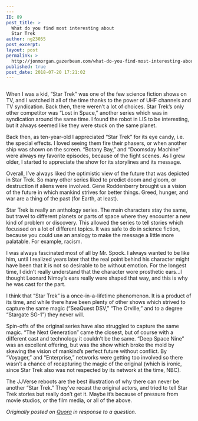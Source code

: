 ```yaml
---
---
ID: 89
post_title: >
  What do you find most interesting about
  Star Trek
author: ng23055
post_excerpt:
layout: post
permalink: >
  http://jonmorgan.gazerbeam.com/what-do-you-find-most-interesting-about-star-trek
published: true
post_date: 2018-07-20 17:21:02
---
```

<!-- wp:image {"id":91} -->
<figure class="wp-block-image"><img src="http://jonmorgan.gazerbeam.com/wp-content/uploads/2018/07/space-scene.png" alt="" class="wp-image-91" /></figure>
<!-- /wp:image -->

<p>When I was a kid, “Star Trek” was one of the few science fiction shows on TV, and I watched it all of the time thanks to the power of UHF channels and TV syndication. Back then, there weren’t a lot of choices. Star Trek’s only other competitor was “Lost in Space,” another series which was in syndication around the same time. I found the robot in LIS to be interesting, but it always seemed like they were stuck on the same planet.</p>
<p>Back then, as ten-year-old I appreciated “Star Trek” for its eye candy, i.e. the special effects. I loved seeing them fire their phasers, or when another ship was shown on the screen. “Botany Bay,” and “Doomsday Machine” were always my favorite episodes, because of the fight scenes. As I grew older, I started to appreciate the show for its storylines and its message.</p>
<p>Overall, I’ve always liked the optimistic view of the future that was depicted in Star Trek. So many other series liked to predict doom and gloom, or destruction if aliens were involved. Gene Roddenberry brought us a vision of the future in which mankind strives for better things. Greed, hunger, and war are a thing of the past (for Earth, at least).</p>
<p>Star Trek is really an anthology series. The main characters stay the same, but travel to different planets or parts of space where they encounter a new kind of problem or discovery. This allowed the series to tell stories which focussed on a lot of different topics. It was safe to do in science fiction, because you could use an analogy to make the message a little more palatable. For example, racism.</p>
<p>I was always fascinated most of all by Mr. Spock. I always wanted to be like him, until I realized years later that the real point behind his character might have been that it is not so desirable to be without emotion. For the longest time, I didn’t really understand that the character wore prosthetic ears...I thought Leonard Nimoy’s ears really were shaped that way, and this is why he was cast for the part.</p>
<p>I think that “Star Trek” is a once-in-a-lifetime phenomenon. It is a product of its time, and while there have been plenty of other shows which strived to capture the same magic (“SeaQuest DSV,” “The Orville,” and to a degree “Stargate SG-1”) they never will.</p>
<p>Spin-offs of the original series have also struggled to capture the same magic. “The Next Generation” came the closest, but of course with a different cast and technology it couldn’t be the same. “Deep Space Nine” was an excellent offering, but was the show which broke the mold by skewing the vision of mankind’s perfect future without conflict. By “Voyager,” and “Enterprise,” networks were getting too involved so there wasn’t a chance of recapturing the magic of the original (which is ironic, since Star Trek also was not respected by its network at the time, NBC).</p>
<p>The JJVerse reboots are the best illustration of why there can never be another “Star Trek.” They’ve recast the original actors, and tried to tell Star Trek stories but really don’t get it. Maybe it’s because of pressure from movie studios, or the film media, or all of the above.</p>
<p><i>Originally posted on <a href="https://www.quora.com/What-do-you-find-most-interesting-about-Star-Trek/answer/Jon-Morgan-2">Quora</a> in response to a question.</i></p>